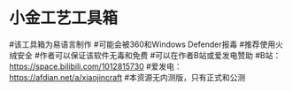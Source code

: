 # 小金工艺工具箱
#该工具箱为易语言制作
#可能会被360和Windows Defender报毒
#推荐使用火绒安全
#作者可以保证该软件无毒和免费
#可以在作者B站或爱发电赞助
#B站：https://space.bilibili.com/1012815730
#爱发电：https://afdian.net/a/xiaojincraft
#本资源无内测版，只有正式和公测
